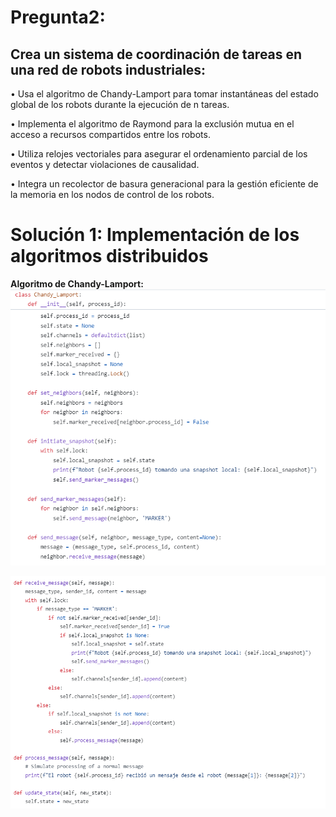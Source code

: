 # Pregunta2:
## Crea un sistema de coordinación de tareas en una red de robots industriales:
• Usa el algoritmo de Chandy-Lamport para tomar instantáneas del estado global de los robots durante la ejecución de n tareas.

• Implementa el algoritmo de Raymond para la exclusión mutua en el acceso a recursos compartidos entre los robots.

• Utiliza relojes vectoriales para asegurar el ordenamiento parcial de los eventos y detectar violaciones de causalidad.

• Integra un recolector de basura generacional para la gestión eficiente de la memoria en los nodos de control de los robots.

# Solución 1: Implementación de los algoritmos distribuidos
**Algoritmo de Chandy-Lamport:**
![](https://github.com/DianaLlamoca/ComputacionParalelaYDistribuida/blob/main/ExamenFinal-C8286/PREGUNTA2/Imagenes/IM1.PNG)

![](https://github.com/DianaLlamoca/ComputacionParalelaYDistribuida/blob/main/ExamenFinal-C8286/PREGUNTA2/Imagenes/IM2.PNG)
